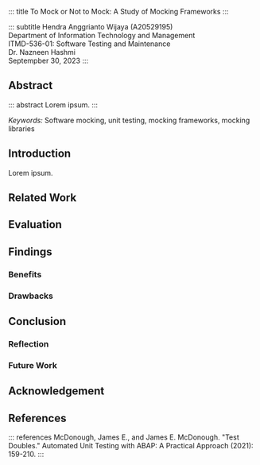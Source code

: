 ::: title
To Mock or Not to Mock: A Study of Mocking Frameworks
:::

::: subtitle
Hendra Anggrianto Wijaya (A20529195)<br>
Department of Information Technology and Management<br>
ITMD-536-01: Software Testing and Maintenance<br>
Dr. Nazneen Hashmi<br>
Septempber 30, 2023
:::

<div style="page-break-after: always;"></div>

## Abstract

::: abstract
Lorem ipsum.
:::

*Keywords:* Software mocking, unit testing, mocking frameworks, mocking
libraries

## Introduction

Lorem ipsum.

## Related Work

## Evaluation

## Findings

### Benefits

### Drawbacks

## Conclusion

### Reflection

### Future Work

## Acknowledgement

## References

::: references
McDonough, James E., and James E. McDonough. "Test Doubles." Automated Unit Testing with ABAP: A Practical Approach (2021): 159-210.
:::

